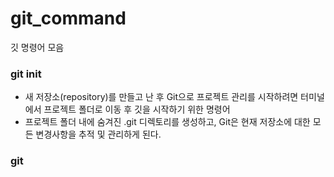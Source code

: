 # git_command
깃 명령어 모음

### git init
- 새 저장소(repository)를 만들고 난 후 Git으로 프로젝트 관리를 시작하려면 터미널에서 프로젝트 폴더로 이동 후 깃을 시작하기 위한 명령어
- 프로젝트 폴더 내에 숨겨진 .git 디렉토리를 생성하고, Git은 현재 저장소에 대한 모든 변경사항을 추적 및 관리하게 된다.

### git
